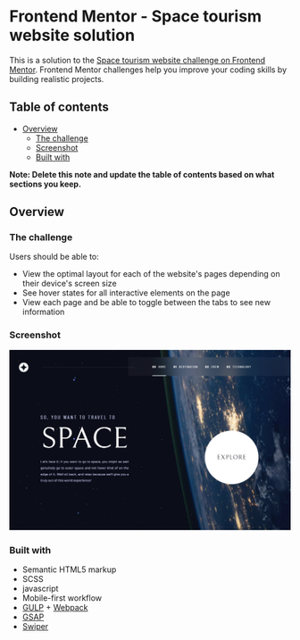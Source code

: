 # Frontend Mentor - Space tourism website solution

This is a solution to the [Space tourism website challenge on Frontend Mentor](https://www.frontendmentor.io/challenges/space-tourism-multipage-website-gRWj1URZ3). Frontend Mentor challenges help you improve your coding skills by building realistic projects. 
## Table of contents

- [Overview](#overview)
  - [The challenge](#the-challenge)
  - [Screenshot](#screenshot)
  - [Built with](#built-with)

**Note: Delete this note and update the table of contents based on what sections you keep.**

## Overview

### The challenge

Users should be able to:

- View the optimal layout for each of the website's pages depending on their device's screen size
- See hover states for all interactive elements on the page
- View each page and be able to toggle between the tabs to see new information

### Screenshot

![](./space-tourism-main.png)

### Built with

- Semantic HTML5 markup
- SCSS
- javascript
- Mobile-first workflow
- [GULP]([https://gulpjs.com/]) + [Webpack]([https://webpack.js.org/])
- [GSAP]([https://www.gsap.com/])
- [Swiper]([https://swiperjs.com/])

